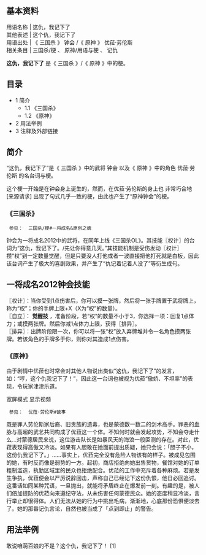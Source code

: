 **基本资料**  
---  
用语名称  |  这仇，我记下了   
其他表述  |  这个仇，我记下了   
用语出处  |  《  三国杀  》  钟会  /《  原神  》  优菈·劳伦斯   
相关条目  |  三国杀/梗  、  原神/用语与梗  、  记仇   
  
**这仇，我记下了** 是《  三国杀  》/《  原神  》中的梗。

##  目录

  * 1  简介 
    * 1.1  《三国杀》 
    * 1.2  《原神》 
  * 2  用法举例 
  * 3  注释及外部链接 

##  简介

“这仇，我记下了”是《  三国杀  》中的武将  钟会  以及《  原神  》中的角色  优菈·劳伦斯  的名台词与梗。

这个梗一开始是在钟会身上诞生的，然而，在优菈·劳伦斯的身上也  非常巧合地  [来源请求]  出现了句式几乎一致的梗，由此也产生了“原神钟会”的梗。

###  《三国杀》

     参见：  三国杀/梗#一将成名&原创之魂 

钟会为一将成名2012中的武将，在同年上线《三国杀OL》。其技能〖权计〗的台词为“这仇，我记下了。/先让你得意几天。”其技能机制是受伤发动〖权计〗攒“权”到一定数量觉醒，但是只要没人打他或者一波直接把他打死就是白板，因此该台词产生了极大的喜剧效果，并产生了“仇记着记着人没了”等衍生成句。

一将成名2012钟会技能  
---  
〖权计〗：当你受到1点伤害后，你可以摸一张牌，然后将一张手牌置于武将牌上，称为“权”；你的手牌上限+X（X为“权”的数量）。  
〖自立〗：  **觉醒技** ，准备阶段，若“权”的数量不小于3，你选择一项：回复1点体力；或摸两张牌。然后你减1点体力上限，获得〖排异〗。  
〖排异〗：出牌阶段限一次，你可以将一张“权”放入弃牌堆并令一名角色摸两张牌。若该角色的手牌多于你，则你对其造成1点伤害。  
  
###  《原神》

由于剧情中优菈也时常会对其他人物说出类似“这仇，我记下了”的发言，如：“哼，这个仇我记下了！”，因此这一台词也被视为优菈“傲娇、不坦率”的表现，令玩家津津乐道。

宽屏模式  显示视频

     参见：  优菈·劳伦斯#故事 

既是罪人劳伦斯家后裔、旧贵族的遗毒，也是蒙德数一数二的剑术高手。罪恶的血脉与高超的武艺共同构成了优菈这一个体。不知何时就会发起攻势，不知会夺走什么…对蒙德居民来说，这位游击队长是如暴风天的海浪一般叵测的存在。对此，优菈表现得高傲又冷淡。如果有人胆敢在她面前提出质疑，她只会说：「胆子不小，这份仇我记下了。」……事实上，优菈完全没有危险人物该有的样子。被成见包围的她，有时反而像是弱势的一方。起初，商店拒绝向她出售货物，餐馆对她的订单粗制滥造，执勤区域里的民众也拒绝配合。优菈的工作中充斥着各种麻烦。若是发生争执，优菈便会以严厉说辞回击，声称自己已经记下这份仇恨，他日必回追讨。这番话如同某种咒语，一旦抛出，就能将矛盾终止在爆发前一刻。有趣的是，被人们倍加提防的优菈向来遵纪守法，从未伤害任何蒙德民众。她的态度稍显冷淡，言行举止却很得体。人们无法从她的行为中挑出毛病，渐渐地，心底那份恐惧便淡去了。她的那番记仇言论，自然也被当成了「点到即止」的警告。

##  用法举例

敢说咱萌百娘的不是？这个仇，我记下了！  [1]